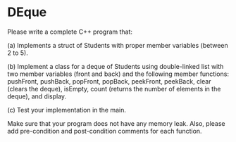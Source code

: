 # DEque

Please write a complete C++ program that:

(a) Implements a struct of Students with proper member variables (between 2 to 5).

(b) Implement a class for a deque of Students using double-linked list with two member variables (front and back) and the following member functions: pushFront, pushBack, popFront, popBack, peekFront, peekBack, clear (clears the deque), isEmpty, count (returns the number of elements in the deque), and display.

(c) Test your implementation in the main. 

Make sure that your program does not have any memory leak. Also, please add pre-condition and post-condition comments for each function.

